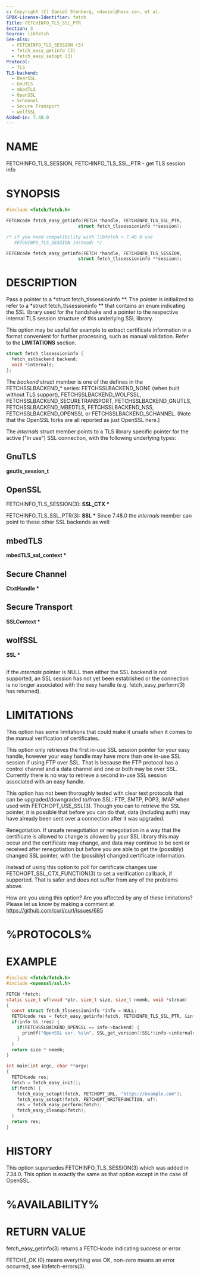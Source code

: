 ```yaml
---
c: Copyright (C) Daniel Stenberg, <daniel@haxx.se>, et al.
SPDX-License-Identifier: fetch
Title: FETCHINFO_TLS_SSL_PTR
Section: 3
Source: libfetch
See-also:
  - FETCHINFO_TLS_SESSION (3)
  - fetch_easy_getinfo (3)
  - fetch_easy_setopt (3)
Protocol:
  - TLS
TLS-backend:
  - BearSSL
  - GnuTLS
  - mbedTLS
  - OpenSSL
  - Schannel
  - Secure Transport
  - wolfSSL
Added-in: 7.48.0
---
```


# NAME

FETCHINFO_TLS_SESSION, FETCHINFO_TLS_SSL_PTR - get TLS session info

# SYNOPSIS

```c
#include <fetch/fetch.h>

FETCHcode fetch_easy_getinfo(FETCH *handle, FETCHINFO_TLS_SSL_PTR,
                           struct fetch_tlssessioninfo **session);

/* if you need compatibility with libfetch < 7.48.0 use
   FETCHINFO_TLS_SESSION instead: */

FETCHcode fetch_easy_getinfo(FETCH *handle, FETCHINFO_TLS_SESSION,
                           struct fetch_tlssessioninfo **session);
```

# DESCRIPTION

Pass a pointer to a *struct fetch_tlssessioninfo \*\*. The pointer is initialized
to refer to a *struct fetch_tlssessioninfo \*\* that contains an enum indicating
the SSL library used for the handshake and a pointer to the respective
internal TLS session structure of this underlying SSL library.

This option may be useful for example to extract certificate information in a
format convenient for further processing, such as manual validation. Refer to
the **LIMITATIONS** section.

```c
struct fetch_tlssessioninfo {
  fetch_sslbackend backend;
  void *internals;
};
```

The _backend_ struct member is one of the defines in the FETCHSSLBACKEND\_\*
series: FETCHSSLBACKEND_NONE (when built without TLS support),
FETCHSSLBACKEND_WOLFSSL, FETCHSSLBACKEND_SECURETRANSPORT, FETCHSSLBACKEND_GNUTLS,
FETCHSSLBACKEND_MBEDTLS, FETCHSSLBACKEND_NSS, FETCHSSLBACKEND_OPENSSL or
FETCHSSLBACKEND_SCHANNEL. (Note that the OpenSSL
forks are all reported as just OpenSSL here.)

The _internals_ struct member points to a TLS library specific pointer for
the active ("in use") SSL connection, with the following underlying types:

## GnuTLS

**gnutls_session_t**

## OpenSSL

FETCHINFO_TLS_SESSION(3): **SSL_CTX \***

FETCHINFO_TLS_SSL_PTR(3): **SSL \***
Since 7.48.0 the _internals_ member can point to these other SSL backends
as well:

## mbedTLS

**mbedTLS_ssl_context \***

## Secure Channel

**CtxtHandle \***

## Secure Transport

**SSLContext \***

## wolfSSL

**SSL \***

##

If the _internals_ pointer is NULL then either the SSL backend is not
supported, an SSL session has not yet been established or the connection is no
longer associated with the easy handle (e.g. fetch_easy_perform(3) has
returned).

# LIMITATIONS

This option has some limitations that could make it unsafe when it comes to
the manual verification of certificates.

This option only retrieves the first in-use SSL session pointer for your easy
handle, however your easy handle may have more than one in-use SSL session if
using FTP over SSL. That is because the FTP protocol has a control channel and
a data channel and one or both may be over SSL. Currently there is no way to
retrieve a second in-use SSL session associated with an easy handle.

This option has not been thoroughly tested with clear text protocols that can
be upgraded/downgraded to/from SSL: FTP, SMTP, POP3, IMAP when used with
FETCHOPT_USE_SSL(3). Though you can to retrieve the SSL pointer, it is possible
that before you can do that, data (including auth) may have already been sent
over a connection after it was upgraded.

Renegotiation. If unsafe renegotiation or renegotiation in a way that the
certificate is allowed to change is allowed by your SSL library this may occur
and the certificate may change, and data may continue to be sent or received
after renegotiation but before you are able to get the (possibly) changed SSL
pointer, with the (possibly) changed certificate information.

Instead of using this option to poll for certificate changes use
FETCHOPT_SSL_CTX_FUNCTION(3) to set a verification callback, if supported.
That is safer and does not suffer from any of the problems above.

How are you using this option? Are you affected by any of these limitations?
Please let us know by making a comment at
https://github.com/curl/curl/issues/685

# %PROTOCOLS%

# EXAMPLE

```c
#include <fetch/fetch.h>
#include <openssl/ssl.h>

FETCH *fetch;
static size_t wf(void *ptr, size_t size, size_t nmemb, void *stream)
{
  const struct fetch_tlssessioninfo *info = NULL;
  FETCHcode res = fetch_easy_getinfo(fetch, FETCHINFO_TLS_SSL_PTR, &info);
  if(info && !res) {
    if(FETCHSSLBACKEND_OPENSSL == info->backend) {
      printf("OpenSSL ver. %s\n", SSL_get_version((SSL*)info->internals));
    }
  }
  return size * nmemb;
}

int main(int argc, char **argv)
{
  FETCHcode res;
  fetch = fetch_easy_init();
  if(fetch) {
    fetch_easy_setopt(fetch, FETCHOPT_URL, "https://example.com");
    fetch_easy_setopt(fetch, FETCHOPT_WRITEFUNCTION, wf);
    res = fetch_easy_perform(fetch);
    fetch_easy_cleanup(fetch);
  }
  return res;
}
```

# HISTORY

This option supersedes FETCHINFO_TLS_SESSION(3) which was added in 7.34.0.
This option is exactly the same as that option except in the case of OpenSSL.

# %AVAILABILITY%

# RETURN VALUE

fetch_easy_getinfo(3) returns a FETCHcode indicating success or error.

FETCHE_OK (0) means everything was OK, non-zero means an error occurred, see
libfetch-errors(3).
